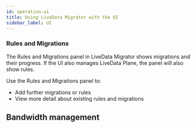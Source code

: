 ```yaml
---
id: operation-ui
title: Using LiveData Migrator with the UI
sidebar_label: UI
---
```


### Rules and Migrations

The Rules and Migrations panel in LiveData Migrator shows migrations and their progress. If the UI also manages LiveData Plane, the panel will also show rules.

Use the Rules and Migrations panel to:

* Add further migrations or rules
* View more detail about existing rules and migrations



## Bandwidth management
